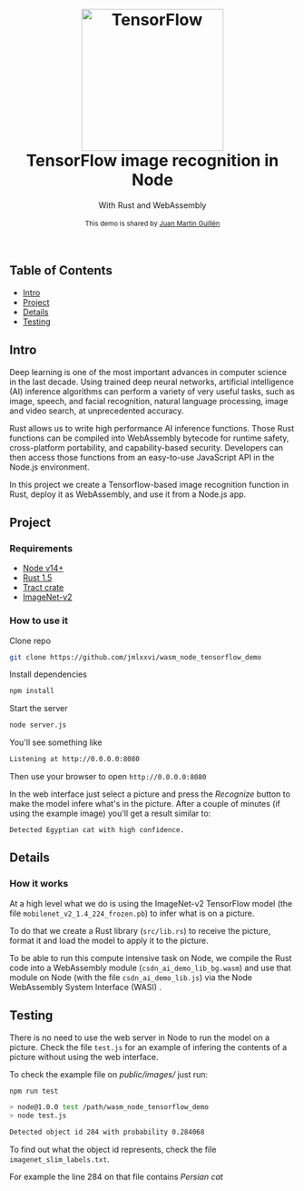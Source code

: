 <h1 align="center">
  <br>
  <a href="https://github.com/jmlxxvi">
  <img src="https://jmlxxvi.github.io/images/FtFnqC38_400x400.png" alt="TensorFlow" width="250">
  </a>
  <br>
  TensorFlow image recognition in Node
  <br>
</h1>
<div align="center">
  With Rust and WebAssembly
</div>

<br />

<div align="center">
  <sub>This demo is shared by
  <a href="https://github.com/jmlxxvi">
  Juan Martin Guillén
  </a>
</div>

<br />
<br />

## Table of Contents
- [Intro](#Intro)
- [Project](#Project)
- [Details](#Details)
- [Testing](#Testing)

## Intro
Deep learning is one of the most important advances in computer science in the last decade. Using trained deep neural networks, artificial intelligence (AI) inference algorithms can perform a variety of very useful tasks, such as image, speech, and facial recognition, natural language processing, image and video search, at unprecedented accuracy.

Rust allows us to write high performance AI inference functions. Those Rust functions can be compiled into WebAssembly bytecode for runtime safety, cross-platform portability, and capability-based security. Developers can then access those functions from an easy-to-use JavaScript API in the Node.js environment.

In this project we create a Tensorflow-based image recognition function in Rust, deploy it as WebAssembly, and use it from a Node.js app. 

## Project

### Requirements
- [Node v14+](https://nodejs.org/en/)
- [Rust 1.5](https://www.rust-lang.org/)
- [Tract crate](https://github.com/sonos/tract)
- [ImageNet-v2](https://www.tensorflow.org/datasets/catalog/imagenet_v2)

### How to use it
Clone repo
```bash
git clone https://github.com/jmlxxvi/wasm_node_tensorflow_demo
```

Install dependencies
```bash
npm install
```

Start the server
```bash
node server.js
```

You'll see something like
```bash
Listening at http://0.0.0.0:8080
```

Then use your browser to open `http://0.0.0.0:8080`

In the web  interface just select a picture and press the *Recognize* button to make the model infere what's in the picture. 
After a couple of minutes (if using the example image) you'll get a result similar to:

 `Detected Egyptian cat with high confidence.`

## Details

### How it works
At a high level what we do is using the ImageNet-v2 TensorFlow model (the file `mobilenet_v2_1.4_224_frozen.pb`) to infer what is on a picture.

To do that we create a Rust library (`src/lib.rs`) to receive the picture, format it and load the model to apply it to the picture.

To be able to run this compute intensive task on Node, we compile the Rust code into a WebAssembly module (`csdn_ai_demo_lib_bg.wasm`) and use that module on Node (with the file `csdn_ai_demo_lib.js`) via the Node WebAssembly System Interface (WASI) .

## Testing

There is no need to use the web server in Node to run the model on a picture. Check the file `test.js` for an example of infering the contents of a picture without using the web interface.

To check the example file on *public/images/* just run:

```bash
npm run test

> node@1.0.0 test /path/wasm_node_tensorflow_demo
> node test.js

Detected object id 284 with probability 0.284068
```

To find out what the object id represents, check the file `imagenet_slim_labels.txt`.

For example the line 284 on that file contains *Persian cat*





